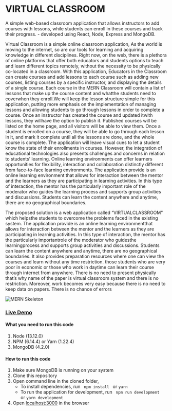 # VIRTUAL CLASSROOM

A simple web-based classroom application that allows instructors to add courses with lessons, while students can enroll in these courses and track their progress. - developed using React, Node, Express and MongoDB.

Virtual Classroom is a simple online classroom application, As the world is moving to the 
internet, so are our tools for learning and acquiring knowledge in different disciplines. Right 
now, on the web, there is a plethora of online platforms that offer both educators and students 
options to teach and learn different topics remotely, without the necessity to be physically co-located in a classroom.
With this application, Educators in the Classroom can create courses and add lessons to each 
course such as adding new courses, listing courses by a specific instructor, and displaying the 
details of a single course. Each course in the MERN Classroom will contain a list of lessons 
that make up the course content and whatthe students need to coverwhen they enroll.We will
keep the lesson structure simple for this application, putting more emphasis on the
implementation of managing lessons and allowing students to go through lessons in order to
complete a course.
Once an instructor has created the course and updated itwith lessons, they willhave the option 
to publish it. Published courses will be listed on the home page, and all visitors will be able to 
view them. Once a student is enrolled on a course, they will be able to go through each lesson 
in it, and mark it complete until all the lessons are done, and the whole course is complete. 
The application will leave visual cues to let a student know the state of their enrollments in 
courses. However, the integration of educational technologies also presents challenges and 
concerns in relation to students’ learning. Online learning environments can offer learners 
opportunities for flexibility, interaction and collaboration distinctly different from face-to-face 
learning environments. The application provide is an online learning environment that allows 
for interaction between the mentor and the learners as they are participating in learning 
activities. In this type of interaction, the mentor has the particularly important role of the 
moderator who guides the learning process and supports group activities and discussions. 
Students can learn the content anywhere and anytime, there are no geographical boundaries.

The proposed solution is a web application called “VIRTUALCLASSROOM" which helpsthe 
students to overcome the problems faced in the existing system. The application provide is an 
online learning environmentthat allows for interaction between the mentor and the learners as 
they are participating in learning activities. In this type of interaction, the mentor has the 
particularly importantrole of the moderator who guidesthe learningprocess and supports group 
activities and discussions.
Students can learn the content anywhere and anytime, there are no geographical boundaries. It 
also provides preparation resources where one can view the courses and learn without any time 
restriction. those students who are very poor in economic or those who work in daytime can 
learn their course through internet from anywhere. There is no need to present physically that’s 
why name of the paper is virtual classroom system and there is no restriction. Moreover, work 
becomes very easy because there is no need to keep data on papers. There is no chance of errors

![MERN Skeleton](https://mernbook.s3.amazonaws.com/git+/classroom.png "MERN Skeleton") 

### [Live Demo](http://classroom.mernbook.com/ "MERN Classroom") 

#### What you need to run this code
1. Node (13.12.0)
2. NPM (6.14.4) or Yarn (1.22.4)
3. MongoDB (4.2.0)

####  How to run this code
1. Make sure MongoDB is running on your system
2. Clone this repository
3. Open command line in the cloned folder,
   - To install dependencies, run ```  npm install  ``` or ``` yarn ```
   - To run the application for development, run ```  npm run development  ``` or ``` yarn development ```
4. Open [localhost:3000](http://localhost:3000/) in the browser


